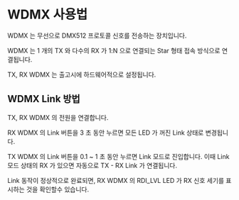 # WDMX 사용법
WDMX 는 무선으로 DMX512 프로토콜 신호를 전송하는 장치입니다.

WDMX 는 1 개의 TX 와 다수의 RX 가 1:N 으로 연결되는 Star 형태 접속 방식으로 연결됩니다.

TX, RX WDMX 는 출고시에 하드웨어적으로 설정됩니다.

## WDMX Link 방법
TX, RX WDMX 의 전원을 연결합니다.

RX WDMX 의 Link 버튼을 3 초 동안 누르면 모든 LED 가 꺼진 Link 상태로 변경됩니다.

TX WDMX 의 Link 버튼을 0.1 ~ 1 초 동안 누르면 Link 모드로 진입합니다. 이때 Link 모드 상태의 RX 가 있으면 자동으로 TX - RX Link 가 연결됩니다.

Link 동작이 정상적으로 완료되면, RX WDMX 의 RDI_LVL LED 가 RX 신호 세기를 표시하는 것을 확인할수 있습니다.
